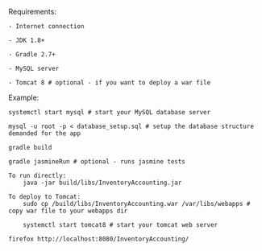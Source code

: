 Requirements:

	- Internet connection

	- JDK 1.8+

	- Gradle 2.7+

	- MySQL server

	- Tomcat 8 # optional - if you want to deploy a war file
	
Example:

	systemctl start mysql # start your MySQL database server

	mysql -u root -p < database_setup.sql # setup the database structure demanded for the app

	gradle build

	gradle jasmineRun # optional - runs jasmine tests

	To run directly:
		java -jar build/libs/InventoryAccounting.jar

	To deploy to Tomcat:
		sudo cp /build/libs/InventoryAccounting.war /var/libs/webapps # copy war file to your webapps dir

		systemctl start tomcat8 # start your tomcat web server

	firefox http://localhost:8080/InventoryAccounting/
